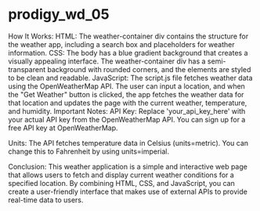 # prodigy_wd_05

How It Works:
HTML:
The weather-container div contains the structure for the weather app, including a search box and placeholders for weather information.
CSS:
The body has a blue gradient background that creates a visually appealing interface.
The weather-container div has a semi-transparent background with rounded corners, and the elements are styled to be clean and readable.
JavaScript:
The script.js file fetches weather data using the OpenWeatherMap API.
The user can input a location, and when the "Get Weather" button is clicked, the app fetches the weather data for that location and updates the page with the current weather, temperature, and humidity.
Important Notes:
API Key: Replace 'your_api_key_here' with your actual API key from the OpenWeatherMap API. You can sign up for a free API key at OpenWeatherMap.

Units: The API fetches temperature data in Celsius (units=metric). You can change this to Fahrenheit by using units=imperial.

Conclusion:
This weather application is a simple and interactive web page that allows users to fetch and display current weather conditions for a specified location. By combining HTML, CSS, and JavaScript, you can create a user-friendly interface that makes use of external APIs to provide real-time data to users.

